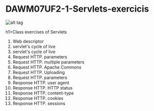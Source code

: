 # DAWM07UF2-1-Servlets-exercicis

![alt tag](https://upload.wikimedia.org/wikipedia/en/3/30/Java_programming_language_logo.svg)

h1>Class exercises of Servlets</h1>

<ol>
<li>Web descriptor</li>
<li>servlet's cycle of live</li>
<li>servlet's cycle of live</li>
<li>Request HTTP. parameters</li>
<li>Request HTTP. multiple parameters</li>
<li>Request HTTP. Apache Commons</li>
<li>Request HTTP. Uploading</li>
<li>Request HTTP. parameters</li>
<li>Response HTTP. user agent</li>
<li>Response HTTP. HTTP status</li>
<li>Response HTTP. content-type</li>
<li>Response HTTP. cookies</li>
<li>Response HTTP. sessions</li>
</ol>
